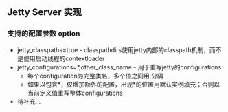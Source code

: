 ## Jetty Server 实现

### 支持的配置参数 option

* jetty_classpaths=true - classpathdirs使用jetty内部的classpath机制，而不是使用启动线程的contextloader
* jetty_configurations=*,other_class_name - 用于重写jetty的configurations
  * 每个configuration为完整类名，多个值之间用,分隔
  * 如果以包含*，仅增加额外的配置，出现*的位置用默认实例填充；否则以当前定义值重写整体configurations
* 待补充...